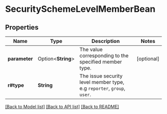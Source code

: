 # SecuritySchemeLevelMemberBean

## Properties

Name | Type | Description | Notes
------------ | ------------- | ------------- | -------------
**parameter** | Option<**String**> | The value corresponding to the specified member type. | [optional]
**r#type** | **String** | The issue security level member type, e.g `reporter`, `group`, `user`. | 

[[Back to Model list]](../README.md#documentation-for-models) [[Back to API list]](../README.md#documentation-for-api-endpoints) [[Back to README]](../README.md)



